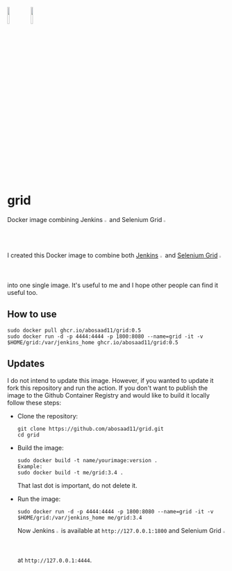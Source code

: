 
<p float="left">
  <img src="https://avatars.githubusercontent.com/u/107424" width="10%" />
  <img src="https://avatars.githubusercontent.com/u/983927" width="10%" />
</p>


#  grid
Docker image combining Jenkins  <img src="https://avatars.githubusercontent.com/u/107424" width="1.5%" /> and Selenium Grid  <img src="https://avatars.githubusercontent.com/u/983927" width="1.5%" />

I created this Docker image to combine both [Jenkins](https://github.com/jenkinsci/jenkins) <img src="https://avatars.githubusercontent.com/u/107424" width="1.5%" /> and [Selenium Grid](https://github.com/SeleniumHQ/docker-selenium)  <img src="https://avatars.githubusercontent.com/u/983927" width="1.5%" /> into one single image. It's useful to me and I hope other people can find it useful too.

## How to use
```
sudo docker pull ghcr.io/abosaad11/grid:0.5
sudo docker run -d -p 4444:4444 -p 1800:8080 --name=grid -it -v $HOME/grid:/var/jenkins_home ghcr.io/abosaad11/grid:0.5
```

## Updates
I do not intend to update this image. However, if you wanted to update it fork this repository and run the action. If you don't want to publish the image to the Github Container Registry and would like to build it locally follow these steps:
- Clone the repository:
  ```
  git clone https://github.com/abosaad11/grid.git
  cd grid
  ```
  
- Build the image:
  ```
  sudo docker build -t name/yourimage:version .
  Example:
  sudo docker build -t me/grid:3.4 .
  ```
  That last dot is important, do not delete it.

- Run the image:
  ```
  sudo docker run -d -p 4444:4444 -p 1800:8080 --name=grid -it -v $HOME/grid:/var/jenkins_home me/grid:3.4
  ```
  Now Jenkins <img src="https://avatars.githubusercontent.com/u/107424" width="1.5%" /> is available at `http://127.0.0.1:1800` and Selenium Grid  <img src="https://avatars.githubusercontent.com/u/983927" width="1.5%" /> at `http://127.0.0.1:4444`.
